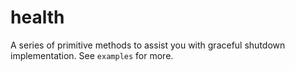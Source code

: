 # health
A series of primitive methods to assist you with graceful shutdown implementation. See `examples` for more.
